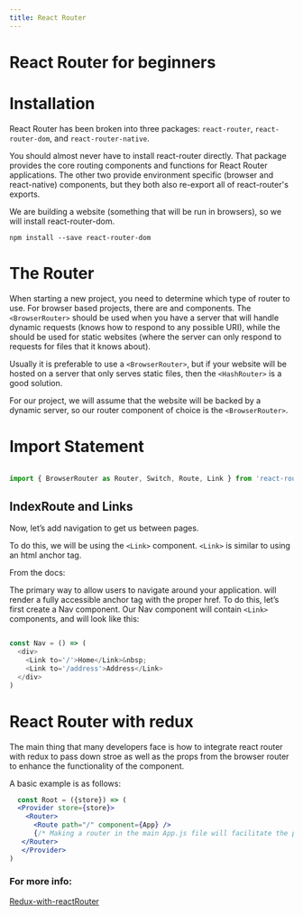 ```yaml
---
title: React Router
---
```

# React Router for beginners

# Installation
React Router has been broken into three packages: `react-router`, `react-router-dom`, and `react-router-native`.

You should almost never have to install react-router directly. That package provides the core routing components and functions for React Router applications. The other two provide environment specific (browser and react-native) components, but they both also re-export all of react-router's exports.

We are building a website (something that will be run in browsers), so we will install react-router-dom.

`npm install --save react-router-dom`

# The Router
When starting a new project, you need to determine which type of router to use. For browser based projects, there are <BrowserRouter> and <HashRouter> components. The `<BrowserRouter>` should be used when you have a server that will handle dynamic requests (knows how to respond to any possible URI), while the <HashRouter> should be used for static websites (where the server can only respond to requests for files that it knows about).

Usually it is preferable to use a `<BrowserRouter>`, but if your website will be hosted on a server that only serves static files, then the `<HashRouter>` is a good solution.

For our project, we will assume that the website will be backed by a dynamic server, so our router component of choice is the `<BrowserRouter>`.

# Import Statement

```javascript

import { BrowserRouter as Router, Switch, Route, Link } from 'react-router-dom';

```
## IndexRoute and Links
Now, let’s add navigation to get us between pages.

To do this, we will be using the `<Link>` component. `<Link>` is similar to using an html anchor tag.

From the docs:

The primary way to allow users to navigate around your application. <Link> will render a fully accessible anchor tag with the proper href.
To do this, let’s first create a Nav component. Our Nav component will contain `<Link>` components, and will look like this:

```javascript

const Nav = () => (
  <div>
    <Link to='/'>Home</Link>&nbsp;
    <Link to='/address'>Address</Link>
  </div>
)
```
# React Router with redux

The main thing that many developers face is how to integrate react router with redux to pass down stroe as well as the props from the browser router to enhance the functionality of the component.

A basic example is as follows:

```jsx
  const Root = ({store}) => (
  <Provider store={store}>
    <Router>
      <Route path="/" component={App} />
      {/* Making a router in the main App.js file will facilitate the passing of porps from both Provider as well as Router  */}
   </Router>
   </Provider>
)
```

### For more info:
[Redux-with-reactRouter](https://redux.js.org/advanced/usagewithreactrouter)
